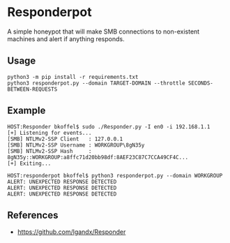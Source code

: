 # Responderpot

A simple honeypot that will make SMB connections to non-existent machines and alert if anything responds.

## Usage

```
python3 -m pip install -r requirements.txt
python3 responderpot.py --domain TARGET-DOMAIN --throttle SECONDS-BETWEEN-REQUESTS
```

## Example

```
HOST:Responder bkoffel$ sudo ./Responder.py -I en0 -i 192.168.1.1
[+] Listening for events...
[SMB] NTLMv2-SSP Client   : 127.0.0.1
[SMB] NTLMv2-SSP Username : WORKGROUP\8gN35y
[SMB] NTLMv2-SSP Hash     : 8gN35y::WORKGROUP:a8ffc71d20bb98df:8AEF23C87C7CCA49CF4C...
[+] Exiting...

HOST:responderpot bkoffel$ python3 responderpot.py --domain WORKGROUP
ALERT: UNEXPECTED RESPONSE DETECTED
ALERT: UNEXPECTED RESPONSE DETECTED
ALERT: UNEXPECTED RESPONSE DETECTED
```

## References

- https://github.com/lgandx/Responder
